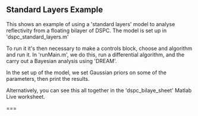 

## Standard Layers Example

This shows an example of using a 'standard layers' model to analyse reflectivity
from a floating bilayer of DSPC. The model is set up in 'dspc_standard_layers.m'

To run it it's then necessary to make a controls block, choose and algorithm
and run it. In 'runMain.m', we do this, run a differential algorithm, and 
the carry out a Bayesian analysis using 'DREAM'.

In the set up of the model, we set Gaussian priors on some of the parameters,
then print the results.

Alternatively, you can see this all together in the 'dspc_bilaye_sheet' Matlab
Live worksheet.

===

